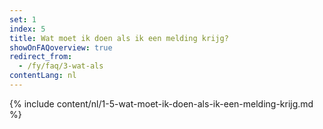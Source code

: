 ```yaml
---
set: 1
index: 5
title: Wat moet ik doen als ik een melding krijg?
showOnFAQoverview: true
redirect_from: 
  - /fy/faq/3-wat-als
contentLang: nl
---
```

{% include content/nl/1-5-wat-moet-ik-doen-als-ik-een-melding-krijg.md %}
